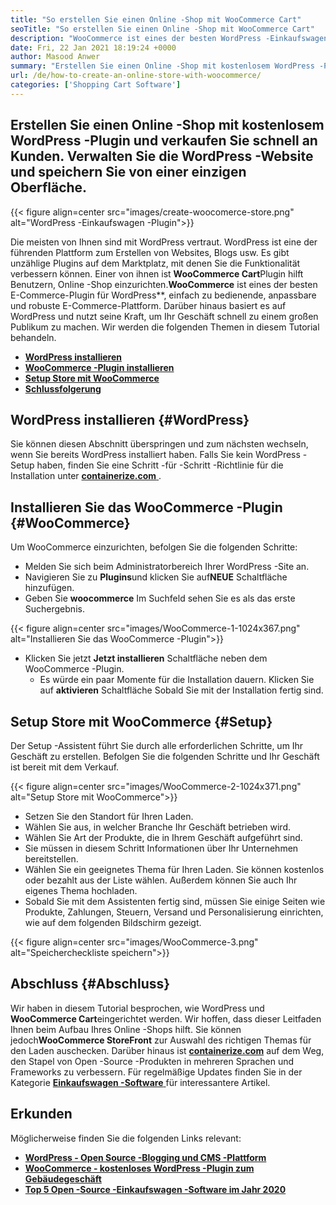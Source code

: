 ```yaml
---
title: "So erstellen Sie einen Online -Shop mit WooCommerce Cart" 
seoTitle: "So erstellen Sie einen Online -Shop mit WooCommerce Cart" 
description: "WooCommerce ist eines der besten WordPress -Einkaufswagen -Plugin für die Erstellung eines Online -Shops. Es hilft Unternehmen, das Geschäft in großem Umfang zu erweitern." 
date: Fri, 22 Jan 2021 18:19:24 +0000
author: Masood Anwer
summary: "Erstellen Sie einen Online -Shop mit kostenlosem WordPress -Plugin und verkaufen Sie schnell an Kunden. Verwalten Sie die WordPress -Website und speichern Sie von einer einzigen Oberfläche." 
url: /de/how-to-create-an-online-store-with-woocommerce/
categories: ['Shopping Cart Software']
---
```


## Erstellen Sie einen Online -Shop mit kostenlosem WordPress -Plugin und verkaufen Sie schnell an Kunden. Verwalten Sie die WordPress -Website und speichern Sie von einer einzigen Oberfläche.

{{< figure align=center src="images/create-woocomerce-store.png" alt="WordPress -Einkaufswagen -Plugin">}}

Die meisten von Ihnen sind mit WordPress vertraut. WordPress ist eine der führenden Plattform zum Erstellen von Websites, Blogs usw. Es gibt unzählige Plugins auf dem Marktplatz, mit denen Sie die Funktionalität verbessern können. Einer von ihnen ist **WooCommerce Cart**Plugin hilft Benutzern, Online -Shop einzurichten.**WooCommerce** ist eines der besten E-Commerce-Plugin für WordPress**, einfach zu bedienende, anpassbare und robuste E-Commerce-Plattform. Darüber hinaus basiert es auf WordPress und nutzt seine Kraft, um Ihr Geschäft schnell zu einem großen Publikum zu machen.
Wir werden die folgenden Themen in diesem Tutorial behandeln.
* [ **WordPress installieren** ][1]
* [ **WooCommerce -Plugin installieren** ][2]
* [ **Setup Store mit WooCommerce** ][3]
* [ **Schlussfolgerung** ][4]

## WordPress installieren {#WordPress}

Sie können diesen Abschnitt überspringen und zum nächsten wechseln, wenn Sie bereits WordPress installiert haben. Falls Sie kein WordPress -Setup haben, finden Sie eine Schritt -für -Schritt -Richtlinie für die Installation unter [ **containerize.com** ][5].

## Installieren Sie das WooCommerce -Plugin {#WooCommerce}

Um WooCommerce einzurichten, befolgen Sie die folgenden Schritte:
  * Melden Sie sich beim Administratorbereich Ihrer WordPress -Site an.
* Navigieren Sie zu **Plugins**und klicken Sie auf**NEUE** Schaltfläche hinzufügen.
* Geben Sie **woocommerce** Im Suchfeld sehen Sie es als das erste Suchergebnis.

{{< figure align=center src="images/WooCommerce-1-1024x367.png" alt="Installieren Sie das WooCommerce -Plugin">}}

* Klicken Sie jetzt **Jetzt installieren** Schaltfläche neben dem WooCommerce -Plugin.
  * Es würde ein paar Momente für die Installation dauern. Klicken Sie auf **aktivieren** Schaltfläche Sobald Sie mit der Installation fertig sind.

## Setup Store mit WooCommerce {#Setup}

Der Setup -Assistent führt Sie durch alle erforderlichen Schritte, um Ihr Geschäft zu erstellen. Befolgen Sie die folgenden Schritte und Ihr Geschäft ist bereit mit dem Verkauf.

{{< figure align=center src="images/WooCommerce-2-1024x371.png" alt="Setup Store mit WooCommerce">}}

  * Setzen Sie den Standort für Ihren Laden.
  * Wählen Sie aus, in welcher Branche Ihr Geschäft betrieben wird.
  * Wählen Sie Art der Produkte, die in Ihrem Geschäft aufgeführt sind.
  * Sie müssen in diesem Schritt Informationen über Ihr Unternehmen bereitstellen.
  * Wählen Sie ein geeignetes Thema für Ihren Laden. Sie können kostenlos oder bezahlt aus der Liste wählen. Außerdem können Sie auch Ihr eigenes Thema hochladen.
  * Sobald Sie mit dem Assistenten fertig sind, müssen Sie einige Seiten wie Produkte, Zahlungen, Steuern, Versand und Personalisierung einrichten, wie auf dem folgenden Bildschirm gezeigt.

{{< figure align=center src="images/WooCommerce-3.png" alt="Speichercheckliste speichern">}}


## Abschluss {#Abschluss}

Wir haben in diesem Tutorial besprochen, wie WordPress und **WooCommerce Cart**eingerichtet werden. Wir hoffen, dass dieser Leitfaden Ihnen beim Aufbau Ihres Online -Shops hilft. Sie können jedoch**WooCommerce StoreFront** zur Auswahl des richtigen Themas für den Laden auschecken.
Darüber hinaus ist [ **containerize.com**][6] auf dem Weg, den Stapel von Open -Source -Produkten in mehreren Sprachen und Frameworks zu verbessern. Für regelmäßige Updates finden Sie in der Kategorie [**Einkaufswagen -Software** ][7] für interessantere Artikel.

## Erkunden
Möglicherweise finden Sie die folgenden Links relevant:
* [ **WordPress - Open Source -Blogging und CMS -Plattform** ][5]
* [ **WooCommerce - kostenloses WordPress -Plugin zum Gebäudegeschäft** ][8]
* [ **Top 5 Open -Source -Einkaufswagen -Software im Jahr 2020** ][9]



[1]: #WordPress
[2]: #WooCommerce
[3]: #Setup
[4]: #Conclusion
[5]: https://products.containerize.com/blogging/wordpress
[6]: https://containerize.com
[7]: https://blog.containerize.com/category/shopping-cart-software/
[8]: https://products.containerize.com/ecommerce/woocommerce
[9]: https://blog.containerize.com/2020/11/27/top-5-open-source-shopping-cart-software-in-2020/
